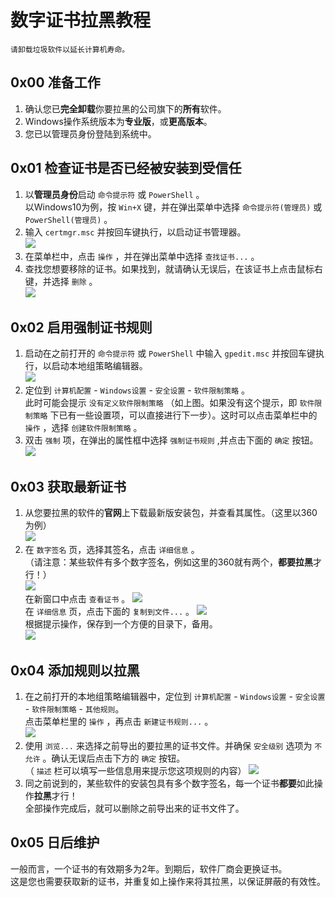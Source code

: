 # 数字证书拉黑教程

    请卸载垃圾软件以延长计算机寿命。

## 0x00 准备工作
1. 确认您已**完全卸载**你要拉黑的公司旗下的**所有**软件。
2. Windows操作系统版本为**专业版**，或**更高版本**。
3. 您已以管理员身份登陆到系统中。

## 0x01 检查证书是否已经被安装到受信任
1. 以**管理员身份**启动 `命令提示符` 或 `PowerShell` 。  
以Windows10为例，按 `Win+X` 键，并在弹出菜单中选择 `命令提示符(管理员)` 或 `PowerShell(管理员)` 。
2. 输入 `certmgr.msc` 并按回车键执行，以启动证书管理器。  
![](/static/imgs/01cmd.png)
3. 在菜单栏中，点击 `操作` ，并在弹出菜单中选择 `查找证书...` 。
4. 查找您想要移除的证书。如果找到，就请确认无误后，在该证书上点击鼠标右键，并选择 `删除` 。  
![](/static/imgs/02remove.png)

## 0x02 启用强制证书规则
1. 启动在之前打开的 `命令提示符` 或 `PowerShell` 中输入 `gpedit.msc` 并按回车键执行，以启动本地组策略编辑器。  
![](/static/imgs/03gpedit.png)
2. 定位到 `计算机配置` - `Windows设置` - `安全设置` - `软件限制策略` 。  
此时可能会提示 `没有定义软件限制策略` （如上图。如果没有这个提示，即 `软件限制策略` 下已有一些设置项，可以直接进行下一步）。这时可以点击菜单栏中的 `操作` ，选择 `创建软件限制策略` 。
3. 双击 `强制` 项，在弹出的属性框中选择 `强制证书规则` ,并点击下面的 `确定` 按钮。
![](/static/imgs/04force.png)

## 0x03 获取最新证书
1. 从您要拉黑的软件的**官网**上下载最新版安装包，并查看其属性。（这里以360为例）  
![](/static/imgs/05file.png)
2. 在 `数字签名` 页，选择其签名，点击 `详细信息` 。  
（请注意：某些软件有多个数字签名，例如这里的360就有两个，**都要拉黑**才行！）  
![](/static/imgs/06cert.png)  
在新窗口中点击 `查看证书` 。
![](/static/imgs/07view.png)  
在 `详细信息` 页，点击下面的 `复制到文件...` 。
![](/static/imgs/08export.png)  
根据提示操作，保存到一个方便的目录下，备用。  
![](/static/imgs/09out.png)

## 0x04 添加规则以拉黑
1. 在之前打开的本地组策略编辑器中，定位到 `计算机配置` - `Windows设置` - `安全设置` - `软件限制策略` - `其他规则`。  
点击菜单栏里的 `操作` ，再点击 `新建证书规则...` 。  
![](/static/imgs/10new.png)
2. 使用 `浏览...` 来选择之前导出的要拉黑的证书文件。并确保 `安全级别` 选项为 `不允许` 。确认无误后点击下方的 `确定` 按钮。  
（ `描述` 栏可以填写一些信息用来提示您这项规则的内容）
![](/static/imgs/11banit.png)
3. 同之前说到的，某些软件的安装包具有多个数字签名，每一个证书**都要**如此操作**拉黑**才行！  
全部操作完成后，就可以删除之前导出来的证书文件了。

## 0x05 日后维护
一般而言，一个证书的有效期多为2年。到期后，软件厂商会更换证书。  
这是您也需要获取新的证书，并重复如上操作来将其拉黑，以保证屏蔽的有效性。
